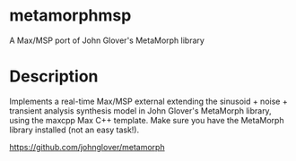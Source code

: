 # metamorphmsp
A Max/MSP port of John Glover's MetaMorph library

# Description

Implements a real-time Max/MSP external extending the sinusoid + noise + transient analysis synthesis model in John Glover's
MetaMorph library, using the maxcpp Max C++ template. Make sure you have the MetaMorph library installed (not an easy task!).

https://github.com/johnglover/metamorph
